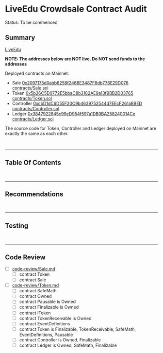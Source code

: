 # LiveEdu Crowdsale Contract Audit

Status: To be commenced

## Summary

[LiveEdu](https://www.liveedu.tv/)

**NOTE: The addresses below are NOT live. Do NOT send funds to the addresses**

Deployed contracts on Mainnet:

* Sale [0x2097175d0abb8258f2468E3487F8db776E29D076](https://etherscan.io/address/0x2097175d0abb8258f2468E3487F8db776E29D076#code)
  [contracts/Sale.sol](contracts/Sale.sol)
* Token [0x5b26C5D0772E5bbaC8b3182AE9a13f9BB2D03765](https://etherscan.io/address/0x5b26C5D0772E5bbaC8b3182AE9a13f9BB2D03765#code)
  [contracts/Token.sol](contracts/Token.sol)
* Controller [0xcbD1dC6D55F20C9b4639752544d7EEcF261aBBED](https://etherscan.io/address/0xcbD1dC6D55F20C9b4639752544d7EEcF261aBBED#code)
  [contracts/Controller.sol](contracts/Controller.sol)
* Ledger [0x3847922645c99eD954f597a1DB0BA258240014Ce](https://etherscan.io/address/0x3847922645c99eD954f597a1DB0BA258240014Ce#code)
  [contracts/Ledger.sol](contracts/Ledger.sol)

The source code for Token, Controller and Ledger deployed on Mainnet are exactly the same as each other.

<br />

<hr />

## Table Of Contents

<br />

<hr />

## Recommendations

<br />

<hr />

## Testing

<br />

<hr />

## Code Review

* [ ] [code-review/Sale.md](code-review/Sale.md)
  * [ ] contract Token
  * [ ] contract Sale
* [ ] [code-review/Token.md](code-review/Token.md)
  * [ ] contract SafeMath
  * [ ] contract Owned
  * [ ] contract Pausable is Owned
  * [ ] contract Finalizable is Owned
  * [ ] contract IToken
  * [ ] contract TokenReceivable is Owned
  * [ ] contract EventDefinitions
  * [ ] contract Token is Finalizable, TokenReceivable, SafeMath, EventDefinitions, Pausable
  * [ ] contract Controller is Owned, Finalizable
  * [ ] contract Ledger is Owned, SafeMath, Finalizable
